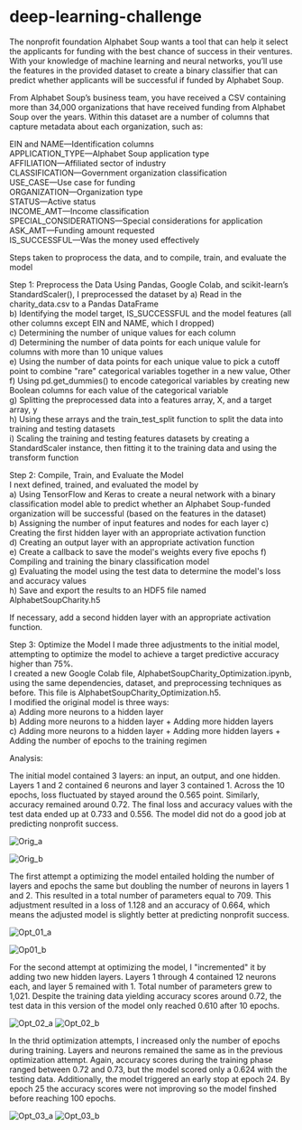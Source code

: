 # deep-learning-challenge

The nonprofit foundation Alphabet Soup wants a tool that can help it select the applicants for funding with the best chance of success in their ventures. With your knowledge of machine learning and neural networks, you’ll use the features in the provided dataset to create a binary classifier that can predict whether applicants will be successful if funded by Alphabet Soup.  

From Alphabet Soup’s business team, you have received a CSV containing more than 34,000 organizations that have received funding from Alphabet Soup over the years. Within this dataset are a number of columns that capture metadata about each organization, such as:  

EIN and NAME—Identification columns  
APPLICATION_TYPE—Alphabet Soup application type  
AFFILIATION—Affiliated sector of industry  
CLASSIFICATION—Government organization classification  
USE_CASE—Use case for funding  
ORGANIZATION—Organization type  
STATUS—Active status  
INCOME_AMT—Income classification  
SPECIAL_CONSIDERATIONS—Special considerations for application  
ASK_AMT—Funding amount requested  
IS_SUCCESSFUL—Was the money used effectively  

Steps taken to proprocess the data, and to compile, train, and evaluate the model 

Step 1: Preprocess the Data
Using Pandas, Google Colab, and scikit-learn’s StandardScaler(), I preprocessed the dataset by 
a) Read in the charity_data.csv to a Pandas DataFrame  
b) Identifying the model target, IS_SUCCESSFUL and the model features (all other columns except EIN and NAME, which I dropped)  
c) Determining the number of unique values for each column  
d) Determining the number of data points for each unique valule for columns with more than 10 unique values  
e) Using the number of data points for each unique value to pick a cutoff point to combine "rare" categorical variables together in a new value, Other  
f) Using pd.get_dummies() to encode categorical variables by creating new Boolean columns for each value of the categorical variable  
g) Splitting the preprocessed data into a features array, X, and a target array, y   
h) Using these arrays and the train_test_split function to split the data into training and testing datasets  
i) Scaling the training and testing features datasets by creating a StandardScaler instance, then fitting it to the training data and using the transform function  

Step 2: Compile, Train, and Evaluate the Model  
I next defined, trained, and evaluated the model by   
a) Using TensorFlow and Keras to create a neural network with a binary classification model able to predict whether an Alphabet Soup-funded organization will be successful (based on the features in the dataset)     
b) Assigning the number of input features and nodes for each layer 
c) Creating the first hidden layer with an appropriate activation function  
d) Creating an output layer with an appropriate activation function  
e) Create a callback to save the model's weights every five epochs
f) Compiling and training the binary classification model  
g) Evaluating the model using the test data to determine the model's loss and accuracy values  
h) Save and export the results to an HDF5 file named AlphabetSoupCharity.h5 

If necessary, add a second hidden layer with an appropriate activation function.  

Step 3: Optimize the Model
I made three adjustments to the initial model, attempting to optimize the model to achieve a target predictive accuracy higher than 75%.  
I created a new Google Colab file, AlphabetSoupCharity_Optimization.ipynb, using the same dependencies, dataset, and preprocessing techniques as before. This file is AlphabetSoupCharity_Optimization.h5.    
I modified the original model is three ways:  
a) Adding more neurons to a hidden layer  
b) Adding more neurons to a hidden layer + Adding more hidden layers   
c) Adding more neurons to a hidden layer + Adding more hidden layers + Adding the number of epochs to the training regimen  

Analysis:

The initial model contained 3 layers: an input, an output, and one hidden.  Layers 1 and 2 contained 6 neurons and layer 3 contained 1. Across the 10 epochs, loss fluctuated by stayed around the 0.565 point. Similarly, accuracy remained around 0.72.   The final loss and accuracy values with the test data ended up at 0.733 and 0.556. The model did not do a good job at predicting nonprofit success.   

![Orig_a](https://github.com/mcjauregui/deep-learning-challenge/assets/151464511/dc90f53a-c11f-49c5-adcf-c5cfef27ce27)

![Orig_b](https://github.com/mcjauregui/deep-learning-challenge/assets/151464511/995ccdb0-d4b8-407b-a0f7-5cfce584a0e8)

The first attempt a optimizing the model entailed holding the number of layers and epochs the same but doubling the number of neurons in layers 1 and 2. This resulted in a total number of parameters equal to 709. This adjustment resulted in a loss of 1.128 and an accuracy of 0.664, which means the adjusted model is slightly better at predicting nonprofit success. 

![Opt_01_a](https://github.com/mcjauregui/deep-learning-challenge/assets/151464511/9a23f2d7-c277-4184-9c07-87eadf93cd42)

![Op01_b](https://github.com/mcjauregui/deep-learning-challenge/assets/151464511/995953e9-153d-4ec7-bc9b-bab5de9e4ee7)

For the second attempt at optimizing the model, I "incremented" it by adding two new hidden layers. Layers 1 through 4 contained 12 neurons each, and layer 5 remained with 1. Total number of parameters grew to 1,021. Despite the training data yielding accuracy scores around 0.72, the test data in this version of the model only reached 0.610 after 10 epochs.

![Opt_02_a](https://github.com/mcjauregui/deep-learning-challenge/assets/151464511/1d826fb7-1a73-4a08-bf28-a6baeacc28a4)
![Opt_02_b](https://github.com/mcjauregui/deep-learning-challenge/assets/151464511/c09b2d64-01e0-439a-b6c6-cec1f56695ea)

In the thrid optimization attempts, I increased only the number of epochs during training. Layers and neurons remained the same as in the previous optimization attempt. Again, accuracy scores during the training phase ranged between 0.72 and 0.73, but the model scored only a  0.624 with the testing data. Additionally, the model triggered an early stop at epoch 24. By epoch 25 the accuracy scores were not improving so the model finshed before reaching 100 epochs. 

![Opt_03_a](https://github.com/mcjauregui/deep-learning-challenge/assets/151464511/04772fc9-f942-454e-8aad-94bc16e2f20f)
![Opt_03_b](https://github.com/mcjauregui/deep-learning-challenge/assets/151464511/c2156def-ae79-434f-90b4-2503e2076279)


